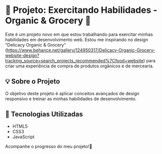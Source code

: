 # 🌿 Projeto: Exercitando Habilidades - Organic & Grocery 🍅

Este é um projeto novo em que estou trabalhando para exercitar minhas habilidades em desenvolvimento web. Estou me inspirando no design "Delicacy Organic & Grocery" (https://www.behance.net/gallery/124950317/Delicacy-Organic-Grocery-website-design?tracking_source=search_projects_recommended%7Cfood+website) para criar uma experiência de compra de produtos orgânicos e de mercearia.

## 💡 Sobre o Projeto

O objetivo deste projeto é aplicar conceitos avançados de design responsivo e treinar as minhas habilidades de desenvolvimento.


## 🚀 Tecnologias Utilizadas

- HTML5
- CSS3 
- JavaScript 

Acompanhe o progresso do meu projeto!🌱
